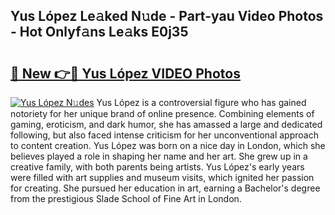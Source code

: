 ## Yus López Le𝚊ked N𝚞de - Part-yau Video Photos - Hot Onlyf𝚊ns Le𝚊ks E0j35

# <h2><a href="http://ab3658.deff.icu/?id=Yus+L%c3%b3pez">🔗 New 👉🔴 Yus López VIDEO Photos</a></h2>

[![Yus López N𝚞des](https://i.imgur.com/rIISA9y.gif)](http://ab3658.deff.icu/?id=Yus+L%c3%b3pez)
Yus López is a controversial figure who has gained notoriety for her unique brand of online presence. Combining elements of gaming, eroticism, and dark humor, she has amassed a large and dedicated following, but also faced intense criticism for her unconventional approach to content creation. Yus López was born on a nice day in London, which she believes played a role in shaping her name and her art. She grew up in a creative family, with both parents being artists. Yus López's early years were filled with art supplies and museum visits, which ignited her passion for creating. She pursued her education in art, earning a Bachelor's degree from the prestigious Slade School of Fine Art in London.
